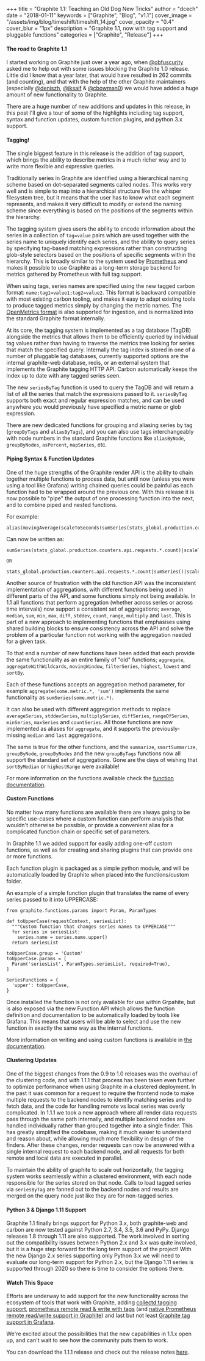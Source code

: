 +++
title = "Graphite 1.1: Teaching an Old Dog New Tricks"
author = "dcech"
date = "2018-01-11"
keywords = ["Graphite", "Blog", "v1.1"]
cover_image = "/assets/img/blog/timeshift/timeshift_14.jpg"
cover_opacity = "0.4"
cover_blur = "1px"
description = "Graphite 1.1, now with tag support and pluggable functions"
categories = ["Graphite", "Release"]
+++

#### The road to Graphite 1.1

I started working on Graphite just over a year ago, when [@obfuscurity](https://twitter.com/obfuscurity) asked me to help out with some issues blocking the Graphite 1.0 release.  Little did I know that a year later, that would have resulted in 262 commits (and counting), and that with the help of the other Graphite maintainers (especially [@deniszh](https://twitter.com/deniszh), [@iksaif](https://twitter.com/iksaif) & [@cbowman0](https://twitter.com/cbowman0)) we would have added a huge amount of new functionality to Graphite.

There are a huge number of new additions and updates in this release, in this post I'll give a tour of some of the highlights including tag support, syntax and function updates, custom function plugins, and python 3.x support.

#### Tagging!

The single biggest feature in this release is the addition of tag support, which brings the ability to describe metrics in a much richer way and to write more flexible and expressive queries.

Traditionally series in Graphite are identified using a hierarchical naming scheme based on dot-separated segments called nodes.  This works very well and is simple to map into a hierarchical structure like the whisper filesystem tree, but it means that the user has to know what each segment represents, and makes it very difficult to modify or extend the naming scheme since everything is based on the positions of the segments within the hierarchy.

The tagging system gives users the ability to encode information about the series in a collection of `tag=value` pairs which are used together with the series name to uniquely identify each series, and the ability to query series by specifying tag-based matching expressions rather than constructing glob-style selectors based on the positions of specific segments within the hierarchy.  This is broadly similar to the system used by [Prometheus](https://prometheus.io/) and makes it possible to use Graphite as a long-term storage backend for metrics gathered by Prometheus with full tag support.

When using tags, series names are specified using the new tagged carbon format: `name;tag1=value1;tag2=value2`.  This format is backward compatible with most existing carbon tooling, and makes it easy to adapt existing tools to produce tagged metrics simply by changing the metric names.  The [OpenMetrics format](https://github.com/RichiH/OpenMetrics/blob/master/metric_exposition_format.md) is also supported for ingestion, and is normalized into the standard Graphite format internally.

At its core, the tagging system is implemented as a tag database (TagDB) alongside the metrics that allows them to be efficiently queried by individual tag values rather than having to traverse the metrics tree looking for series that match the specified query. Internally the tag index is stored in one of a number of pluggable tag databases, currently supported options are the internal graphite-web database, redis, or an external system that implements the Graphite tagging HTTP API.  Carbon automatically keeps the index up to date with any tagged series seen.

The new `seriesByTag` function is used to query the TagDB and will return a list of all the series that match the expressions passed to it.  `seriesByTag` supports both exact and regular expression matches, and can be used anywhere you would previously have specified a metric name or glob expression.

There are new dedicated functions for grouping and aliasing series by tag (`groupByTags` and `aliasByTags`), and you can also use tags interchangeably with node numbers in the standard Graphite functions like `aliasByNode`, `groupByNodes`, `asPercent`, `mapSeries`, etc.

#### Piping Syntax & Function Updates

One of the huge strengths of the Graphite render API is the ability to chain together multiple functions to process data, but until now (unless you were using a tool like Grafana) writing chained queries could be painful as each function had to be wrapped around the previous one.  With this release it is now possible to "pipe" the output of one processing function into the next, and to combine piped and nested functions.

For example:

```
alias(movingAverage(scaleToSeconds(sumSeries(stats_global.production.counters.api.requests.*.count),60),30),'api.avg')
```

Can now be written as:

```
sumSeries(stats_global.production.counters.api.requests.*.count)|scaleToSeconds(60)|movingAverage(30)|alias('api.avg')

OR

stats_global.production.counters.api.requests.*.count|sumSeries()|scaleToSeconds(60)|movingAverage(30)|alias('api.avg')
```

Another source of frustration with the old function API was the inconsistent implementation of aggregations, with different functions being used in different parts of the API, and some functions simply not being available.  In 1.1 all functions that perform aggregation (whether across series or across time intervals) now support a consistent set of aggregations; `average`, `median`, `sum`, `min`, `max`, `diff`, `stddev`, `count`, `range`, `multiply` and `last`.  This is part of a new approach to implementing functions that emphasises using shared building blocks to ensure consistency across the API and solve the problem of a particular function not working with the aggregation needed for a given task.

To that end a number of new functions have been added that each provide the same functionality as an entire family of "old" functions; `aggregate`, `aggregateWithWildcards`, `movingWindow`, `filterSeries`, `highest`, `lowest` and `sortBy`.

Each of these functions accepts an aggregation method parameter, for example `aggregate(some.metric.*, 'sum')` implements the same functionality as `sumSeries(some.metric.*)`.

It can also be used with different aggregation methods to replace `averageSeries`, `stddevSeries`, `multiplySeries`, `diffSeries`, `rangeOfSeries`, `minSeries`, `maxSeries` and `countSeries`.  All those functions are now implemented as aliases for `aggregate`, and it supports the previously-missing `median` and `last` aggregations.

The same is true for the other functions, and the `summarize`, `smartSummarize`, `groupByNode`, `groupByNodes` and the new `groupByTags` functions now all support the standard set of aggregations.  Gone are the days of wishing that `sortByMedian` or `highestRange` were available!

For more information on the functions available check the [function documentation](http://graphite.readthedocs.io/en/1.1.1/functions.html#module-graphite.render.functions).

#### Custom Functions

No matter how many functions are available there are always going to be specific use-cases where a custom function can perform analysis that wouldn't otherwise be possible, or provide a convenient alias for a complicated function chain or specific set of parameters.

In Graphite 1.1 we added support for easily adding one-off custom functions, as well as for creating and sharing plugins that can provide one or more functions.

Each function plugin is packaged as a simple python module, and will be automatically loaded by Graphite when placed into the functions/custom folder.

An example of a simple function plugin that translates the name of every series passed to it into UPPERCASE:

```
from graphite.functions.params import Param, ParamTypes

def toUpperCase(requestContext, seriesList):
  """Custom function that changes series names to UPPERCASE"""
  for series in seriesList:
    series.name = series.name.upper()
  return seriesList

toUpperCase.group = 'Custom'
toUpperCase.params = [
  Param('seriesList', ParamTypes.seriesList, required=True),
]

SeriesFunctions = {
  'upper': toUpperCase,
}
```

Once installed the function is not only available for use within Grpahite, but is also exposed via the new Function API which allows the function definition and documentation to be automatically loaded by tools like Grafana.  This means that users will be able to select and use the new function in exactly the same way as the internal functions.

More information on writing and using custom functions is available in [the documentation](http://graphite.readthedocs.io/en/1.1.1/functions.html#function-plugins).

#### Clustering Updates

One of the biggest changes from the 0.9 to 1.0 releases was the overhaul of the clustering code, and with 1.1.1 that process has been taken even further to optimize performance when using Graphite in a clustered deployment.  In the past it was common for a request to require the frontend node to make multiple requests to the backend nodes to identify matching series and to fetch data, and the code for handling remote vs local series was overly complicated.  In 1.1.1 we took a new approach where all render data requests pass through the same path internally, and multiple backend nodes are handled individually rather than grouped together into a single finder.  This has greatly simplified the codebase, making it much easier to understand and reason about, while allowing much more flexibility in design of the finders.  After these changes, render requests can now be answered with a single internal request to each backend node, and all requests for both remote and local data are executed in parallel.

To maintain the ability of graphite to scale out horizontally, the tagging system works seamlessly within a clustered environment, with each node responsible for the series stored on that node.  Calls to load tagged series via `seriesByTag` are fanned out to the backend nodes and results are merged on the query node just like they are for non-tagged series.

#### Python 3 & Django 1.11 Support

Graphite 1.1 finally brings support for Python 3.x, both graphite-web and carbon are now tested against Python 2.7, 3.4, 3.5, 3.6 and PyPy.  Django releases 1.8 through 1.11 are also supported. The work involved in sorting out the compatibility issues between Python 2.x and 3.x was quite involved, but it is a huge step forward for the long term support of the project!  With the new Django 2.x series supporting only Python 3.x we will need to evaluate our long-term support for Python 2.x, but the Django 1.11 series is supported through 2020 so there is time to consider the options there.

#### Watch This Space

Efforts are underway to add support for the new functionality across the ecosystem of tools that work with Graphite, adding [collectd tagging support](https://github.com/collectd/collectd/pull/2631), [prometheus remote read & write with tags](https://github.com/prometheus/prometheus/pull/3533) (and [native Prometheus remote read/write support in Graphite](https://github.com/graphite-project/graphite-web/pull/2195)) and last but not least [Graphite tag support in Grafana](https://github.com/grafana/grafana/pull/10139).

We're excited about the possibilities that the new capabilities in 1.1.x open up, and can't wait to see how the community puts them to work.

You can download the 1.1.1 release and check out the release notes [here](https://graphite.readthedocs.io/en/latest/releases/1_1_1.html).